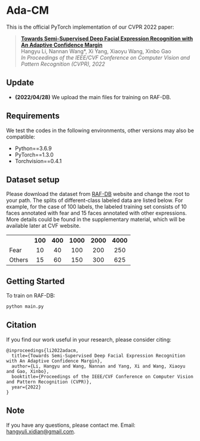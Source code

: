 # Ada-CM

This is the official PyTorch implementation of our CVPR 2022 paper:

> [**Towards Semi-Supervised Deep Facial Expression Recognition with An Adaptive Confidence Margin**](https://arxiv.org/abs/2203.12341)      
> Hangyu Li, Nannan Wang*, Xi Yang, Xiaoyu Wang, Xinbo Gao        
> *In Proceedings of the IEEE/CVF Conference on Computer Vision and Pattern Recognition (CVPR), 2022*

## Update
- **(2022/04/28)** We upload the main files for training on RAF-DB.

## Requirements

We test the codes in the following environments, other versions may also be compatible:

- Python==3.6.9
- PyTorch==1.3.0
- Torchvision==0.4.1

## Dataset setup

Please download the dataset from [RAF-DB](http://www.whdeng.cn/raf/model1.html) website and change the root to your path. The splits of different-class labeled data are listed below. For example, for the case of 100 labels, the labeled training set consists of 10 faces annotated with fear and 15 faces annotated with other expressions. More details could be found in the supplementary material, which will be available later at CVF website. 

<table align="center">
    <tr>
        <th> </th>
        <th align="center" colspan=1>100</th>
        <th align="center" colspan=1>400</th>
        <th align="center" colspan=1>1000</th>
        <th align="center" colspan=1>2000</th>
        <th align="center" colspan=1>4000</th>
    </tr>
    <tr>
        <td align="left">Fear</td>
        <td align="center">10</td>
        <td align="center">40</td>
        <td align="center">100</td>
        <td align="center">200</td>
        <td align="center">250</td>
    </tr>
    <tr>
        <td align="left">Others</td>
        <td align="center">15</td>
        <td align="center">60</td>
        <td align="center">150</td>
        <td align="center">300</td>
        <td align="center">625</td>
    </tr>
</table>

## Getting Started

To train on RAF-DB:

```bash
python main.py
```

## Citation

If you find our work useful in your research, please consider citing:

    @inproceedings{li2022adacm,
      title={Towards Semi-Supervised Deep Facial Expression Recognition with An Adaptive Confidence Margin},
      author={Li, Hangyu and Wang, Nannan and Yang, Xi and Wang, Xiaoyu and Gao, Xinbo},
      booktitle={Proceedings of the IEEE/CVF Conference on Computer Vision and Pattern Recognition (CVPR)},
      year={2022}
    }

## Note

If you have any questions, please contact me.  Email:  hangyuli.xidian@gmail.com.
